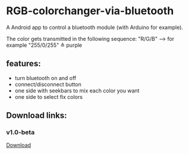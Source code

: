 # RGB-colorchanger-via-bluetooth
A Android app to control a bluetooth module (with Arduino for example).

The color gets transmitted in the following sequence: "R/G/B" --> for example "255/0/255" ≙ purple

## features:
* turn bluetooth on and off
* connect/disconnect button
* one side with seekbars to mix each color you want
* one side to select fix colors

## Download links:

### v1.0-beta
 
<a href="https://drive.google.com/open?id=0BzQ_9ZVXqMvpUENoQnd5ZkpLRjA">Download</a>

